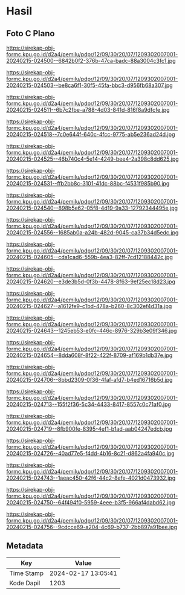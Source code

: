 # Hasil

## Foto C Plano

https://sirekap-obj-formc.kpu.go.id/d2a4/pemilu/pdpr/12/09/30/20/07/1209302007001-20240215-024500--6842b0f2-376b-47ca-badc-88a3004c3fc1.jpg

https://sirekap-obj-formc.kpu.go.id/d2a4/pemilu/pdpr/12/09/30/20/07/1209302007001-20240215-024503--be8ca6f1-30f5-45fa-bbc3-d956fb68a307.jpg

https://sirekap-obj-formc.kpu.go.id/d2a4/pemilu/pdpr/12/09/30/20/07/1209302007001-20240215-024511--6b7c2fbe-a788-4d03-841d-816f8a9dfcfe.jpg

https://sirekap-obj-formc.kpu.go.id/d2a4/pemilu/pdpr/12/09/30/20/07/1209302007001-20240215-024518--7c0e644f-640c-4fcc-9775-ab5e236ad24d.jpg

https://sirekap-obj-formc.kpu.go.id/d2a4/pemilu/pdpr/12/09/30/20/07/1209302007001-20240215-024525--46b740c4-5e14-4249-bee4-2a398c8dd625.jpg

https://sirekap-obj-formc.kpu.go.id/d2a4/pemilu/pdpr/12/09/30/20/07/1209302007001-20240215-024531--ffb2bb8c-3101-41dc-88bc-f4531f985b90.jpg

https://sirekap-obj-formc.kpu.go.id/d2a4/pemilu/pdpr/12/09/30/20/07/1209302007001-20240215-024540--898b5e62-05f8-4d19-9a33-12792344495e.jpg

https://sirekap-obj-formc.kpu.go.id/d2a4/pemilu/pdpr/12/09/30/20/07/1209302007001-20240215-024556--1685ab0a-a24b-482d-9045-ca37b34d5edc.jpg

https://sirekap-obj-formc.kpu.go.id/d2a4/pemilu/pdpr/12/09/30/20/07/1209302007001-20240215-024605--cda1cad6-559b-4ea3-82ff-7cd12188442c.jpg

https://sirekap-obj-formc.kpu.go.id/d2a4/pemilu/pdpr/12/09/30/20/07/1209302007001-20240215-024620--e3de3b5d-0f3b-4478-8f63-9ef25ec18d23.jpg

https://sirekap-obj-formc.kpu.go.id/d2a4/pemilu/pdpr/12/09/30/20/07/1209302007001-20240215-024627--a1612fe9-c1bd-478a-b260-8c302ef4d31a.jpg

https://sirekap-obj-formc.kpu.go.id/d2a4/pemilu/pdpr/12/09/30/20/07/1209302007001-20240215-024643--1245eb53-e0fc-446c-8976-329b3e09f346.jpg

https://sirekap-obj-formc.kpu.go.id/d2a4/pemilu/pdpr/12/09/30/20/07/1209302007001-20240215-024654--8dda608f-8f22-422f-8709-af169b1db37e.jpg

https://sirekap-obj-formc.kpu.go.id/d2a4/pemilu/pdpr/12/09/30/20/07/1209302007001-20240215-024706--8bbd2309-0f36-4faf-afd7-b4ed16716b5d.jpg

https://sirekap-obj-formc.kpu.go.id/d2a4/pemilu/pdpr/12/09/30/20/07/1209302007001-20240215-024713--155f2f36-5c34-4433-8417-8557c0c71af0.jpg

https://sirekap-obj-formc.kpu.go.id/d2a4/pemilu/pdpr/12/09/30/20/07/1209302007001-20240215-024719--8fb900fe-8395-4ef1-b1ad-aab04247edcb.jpg

https://sirekap-obj-formc.kpu.go.id/d2a4/pemilu/pdpr/12/09/30/20/07/1209302007001-20240215-024726--40ad77e5-f4dd-4b16-8c21-d862a4fa940c.jpg

https://sirekap-obj-formc.kpu.go.id/d2a4/pemilu/pdpr/12/09/30/20/07/1209302007001-20240215-024743--1aeac450-42f6-44c2-8efe-4021d0473932.jpg

https://sirekap-obj-formc.kpu.go.id/d2a4/pemilu/pdpr/12/09/30/20/07/1209302007001-20240215-024750--64f494f0-5959-4eee-b3f5-966af4dabd62.jpg

https://sirekap-obj-formc.kpu.go.id/d2a4/pemilu/pdpr/12/09/30/20/07/1209302007001-20240215-024756--9cdcce69-a204-4c69-b737-2bb897a91bee.jpg


## Metadata

| Key        | Value               |
| ---------- | ------------------- |
| Time Stamp | 2024-02-17 13:05:41 |
| Kode Dapil | 1203                |



